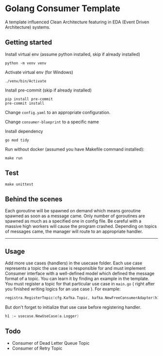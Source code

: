 # Golang Consumer Template

A template influenced Clean Architecture featuring in EDA (Event Driven Architecture) systems.

## Getting started

Install virtual env (assume python installed, skip if already installed)

```shell
python -m venv venv
```

Activate virtual env (for Windows)

```shell
./venv/bin/Activate
```

Install pre-commit (skip if already installed)

```shell
pip install pre-commit
pre-commit install
```

Change ```config.yaml``` to an appropriate configuration.

Change ```consumer-blueprint``` to a specific name

Install dependency

```shell
go mod tidy
```

Run without docker (assumed you have Makefile command installed):

```shell
make run
```

## Test

``` shell
make unittest
 ```

## Behind the scenes

Each goroutine will be spawned on demand which means goroutine spawned as soon as a message came. Only number of
goroutines are spawned as much as a specified one in config file. Be careful with a massive high workers will cause the
program crashed. Depending on topics of messages came, the manager will route to an appropriate handler.

***

## Usage

Add more use cases (handlers) in the usecase folder. Each use case represents a topic the use case is responsible for
and must implement Consumer interface with a well-defined model which defined the message format of a topic.
You can learn it by finding an example in the template. You must register a topic for that particular use case
in ``` main.go ``` ( right after you finished writing logics for an use case ). For example:

```go
registra.RegisterTopic(cfg.Kafka.Topic, kafka.NewFreeConsumerAdapter(h1))
```

But don't forget to initialize that use case before registering handler.

```go
h1 := usecase.NewUseCase(a.Logger)
```

## Todo

* Consumer of Dead Letter Queue Topic
* Consumer of Retry Topic

